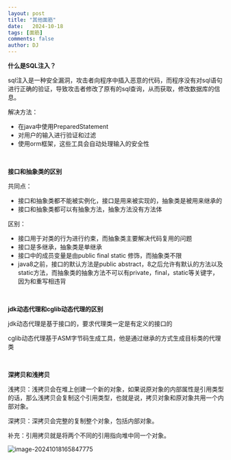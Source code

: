 ```yaml
---
layout: post
title: "其他面筋"
date:   2024-10-18
tags: [面筋]
comments: false
author: DJ
---
```


**什么是SQL注入？**

sql注入是一种安全漏洞，攻击者向程序中插入恶意的代码，而程序没有对sql语句进行正确的验证，导致攻击者修改了原有的sql查询，从而获取，修改数据库的信息。

解决方法：

- 在java中使用PreparedStatement
- 对用户的输入进行验证和过滤
- 使用orm框架，这些工具会自动处理输入的安全性

<br>



**接口和抽象类的区别**

共同点：

- 接口和抽象类都不能被实例化，接口是用来被实现的，抽象类是被用来继承的
- 接口和抽象类都可以有抽象方法，抽象方法没有方法体

区别：

- 接口用于对类的行为进行约束，而抽象类主要解决代码复用的问题
- 接口是多继承，抽象类是单继承
- 接口中的成员变量是由public final static 修饰，而抽象类不限
- java8之前，接口的默认方法是public abstract，8之后允许有默认的方法以及static方法，而抽象类的抽象方法不可以有private，final，static等关键字，因为和重写相违背

<br>

**jdk动态代理和cglib动态代理的区别**

jdk动态代理是基于接口的，要求代理类一定是有定义的接口的

cglib动态代理基于ASM字节码生成工具，他是通过继承的方式生成目标类的代理类



<br>

**深拷贝和浅拷贝**

浅拷贝：浅拷贝会在堆上创建一个新的对象，如果说原对象的内部属性是引用类型的话，那么浅拷贝会复制这个引用类型，也就是说，拷贝对象和原对象共用一个内部对象。

深拷贝：深拷贝会完整的复制整个对象，包括内部对象。

补充：引用拷贝就是将两个不同的引用指向堆中同一个对象。

![image-20241018165847775](https://trpora-1314357076.cos.ap-guangzhou.myqcloud.com/typora/202410181658830.png)

<br>



